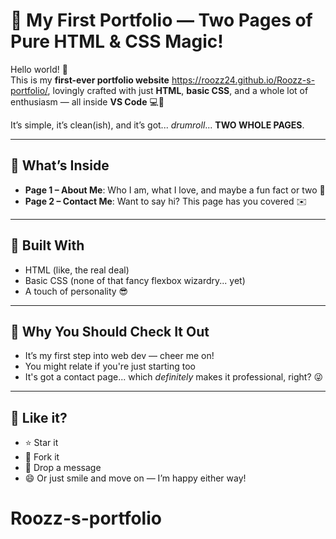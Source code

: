 # 🎨 My First Portfolio — Two Pages of Pure HTML & CSS Magic!

Hello world! 👋  
This is my **first-ever portfolio website** https://roozz24.github.io/Roozz-s-portfolio/, lovingly crafted with just **HTML**, **basic CSS**, and a whole lot of enthusiasm — all inside **VS Code** 💻💖

It’s simple, it’s clean(ish), and it’s got... *drumroll*... **TWO WHOLE PAGES**.

---

## 📄 What’s Inside

- **Page 1 – About Me**: Who I am, what I love, and maybe a fun fact or two 👀  
- **Page 2 – Contact Me**: Want to say hi? This page has you covered ✉️

---

## 🧪 Built With

- HTML (like, the real deal)
- Basic CSS (none of that fancy flexbox wizardry... yet)
- A touch of personality 😎

---

## 🌟 Why You Should Check It Out

- It’s my first step into web dev — cheer me on!
- You might relate if you're just starting too
- It's got a contact page... which *definitely* makes it professional, right? 😜

---

## 💌 Like it?

- ⭐ Star it  
- 🍴 Fork it  
- 💬 Drop a message  
- 😄 Or just smile and move on — I’m happy either way!
# Roozz-s-portfolio

